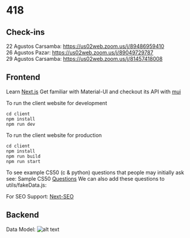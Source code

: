 # 418

## Check-ins

22 Agustos Carsamba: https://us02web.zoom.us/j/89486959410 <br/>
26 Agustos Pazar: https://us02web.zoom.us/j/89049729787 <br/>
29 Agustos Carsamba: https://us02web.zoom.us/j/81457418008 

## Frontend
Learn [Next.js](https://nextjs.org/learn/basics/create-nextjs-app)
Get familiar with Material-UI and checkout its API with [mui](https://material-ui.com/getting-started/learn/)

To run the client website for development

```
cd client
npm install
npm run dev
```

To run the client website for production

```
cd client
npm install
npm run build
npm run start
```
To see example CS50 (c & python) questions that people may initially ask see:
Sample CS50 [Questions](https://stackoverflow.com/questions/tagged/cs50?tab=newest&page=2&pagesize=15)
We can also add these questions to utils/fakeData.js: 

For SEO Support: [Next-SEO](https://github.com/garmeeh/next-seo)

## Backend

Data Model: 
![alt text](https://github.com/egeozin/418/blob/master/data-model.png "Data-Model")


